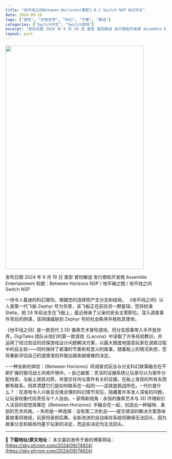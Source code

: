 ```yaml
---
title: "地平线之间Between Horizons+更新1.0.1 Switch NSP NSZ中文"
date: 2024-09-20
tags: ["冒险", "开放世界", "科幻", "节奏", "解谜"]
categories: ["Switch中文", "Switch游戏"]
excerpt: "发布日期 2024 年 9 月 19 日 类型 冒险解谜 发行商和开发商 Assemble Entertainment 标题：Between Horizons NSP / 地平線之間 / 地平线之间 Switch NSP 一场令人着迷的科幻冒险，根据您的选择而产生分支和结局。 《地平线之间》以人类第&hellip;"
layout: post
---
```


<img class="aligncenter size-full wp-image-74925" src="https://sky.sfcrom.com/wp-content/uploads/2024/09/2024092014305457.webp" alt="" width="432" height="698" />

发布日期 2024 年 9 月 19 日
类型 冒险解谜
发行商和开发商 Assemble Entertainment
标题：Between Horizons NSP / 地平線之間 / 地平线之间 Switch NSP

一场令人着迷的科幻冒险，根据您的选择而产生分支和结局。
《地平线之间》以人类第一代飞船 Zephyr 号为背景，该飞船正在前往另一颗星球。您将扮演 Stella，她 24 年前出生在飞船上，最近继承了父亲的安全主管职位。深入调查事件背后的阴谋，该阴谋威胁到 Zephyr 号的社会秩序并挫败其使命。

《地平线之间》是一款现代 2.5D 像素艺术冒险游戏，将分支叙事带入半开放世界。DigiTales 团队从他们的第一款游戏《Lacuna》中汲取了许多经验教训，并运用了经过验证的侦探游戏设计问题解决方案，以最大限度地提高玩家在调查过程中的自主权——同时保持了紧凑的节奏和有意义的故事，随着船上的情况失控，您将重新评估自己的道德准则并做出越来越艰难的决定。

– 一种全新的体验：《Between Horizo​​ns》将调查式玩法与分支科幻故事融合在不断扩展的银河战士风格环境中。–
自己破案：灵活的证据系统让玩家可以为案件分配线索，与船上居民对质，并提交任何与案件有关的证据。在船上发现的所有东西都有联系，但弄清楚它们是如何联系在一起的——这就是挑战所在。–
代价是什么？：在游戏令人兴奋且合情合理的科幻情节背后，隐藏着许多发人深省的问题，让玩家权衡代际责任与个人自由。–
获得新视角：永恒的像素艺术与 3D 环境和引人注目的视觉效果在《Between Horizo​​ns》中融合在一起，创造出一种独特、美丽的艺术风格。–
失败是一种选择：没有第二次机会——提交错误的解决方案意味着故事将继续，玩家将承担后果。全新改进的自动保存系统将确保无法回头，因为故事分支和结局均基于玩家的决定，而这些决定均无法回头。

---
📖 **下载地址/原文地址：** 本文最初发布于我的博客网站：[https://sky.sfcrom.com/2024/09/74924](https://sky.sfcrom.com/2024/09/74924)
